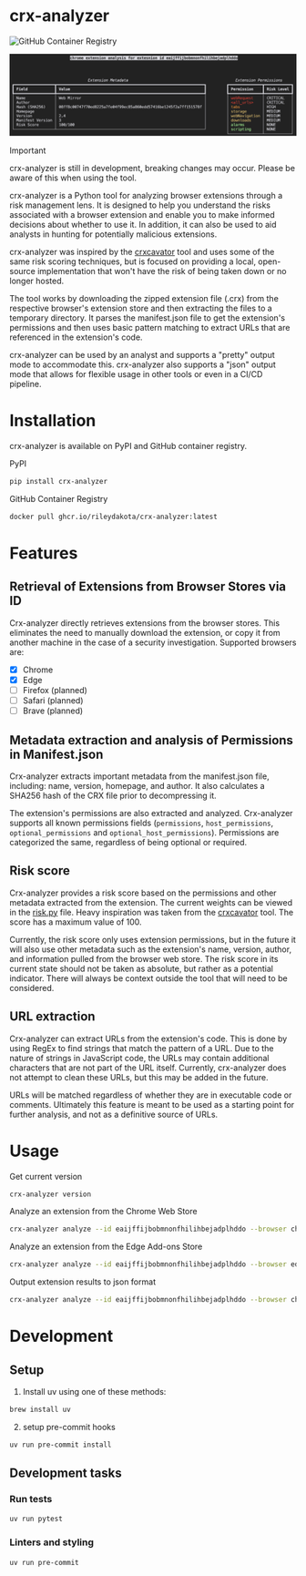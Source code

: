 # crx-analyzer
![GitHub Container Registry](https://ghcr-badge.egpl.dev/rileydakota/crx-analyzer/latest_tag?color=%2344cc11&ignore=latest&label=version&trim=true)

![crx-analyzer](./img/crx-analyzer.png)

> [!IMPORTANT]
> crx-analyzer is still in development, breaking changes may occur. Please be aware of this when using the tool.


crx-analyzer is a Python tool for analyzing browser extensions through a risk management lens. It is designed to help you understand the risks associated with a browser extension and enable you to make informed decisions about whether to use it. In addition, it can also be used to aid analysts in hunting for potentially malicious extensions.

crx-analyzer was inspired by the [crxcavator](https://crxcavator.io/docs.html#/) tool and uses some of the same risk scoring techniques, but is focused on providing a local, open-source implementation that won't have the risk of being taken down or no longer hosted.

The tool works by downloading the zipped extension file (.crx) from the respective browser's extension store and then extracting the files to a temporary directory. It parses the manifest.json file to get the extension's permissions and then uses basic pattern matching to extract URLs that are referenced in the extension's code.

crx-analyzer can be used by an analyst and supports a "pretty" output mode to accommodate this. crx-analyzer also supports a "json" output mode that allows for flexible usage in other tools or even in a CI/CD pipeline.

# Installation

crx-analyzer is available on PyPI and GitHub container registry.

PyPI
```bash
pip install crx-analyzer
```
GitHub Container Registry
```bash
docker pull ghcr.io/rileydakota/crx-analyzer:latest
```

# Features

## Retrieval of Extensions from Browser Stores via ID

Crx-analyzer directly retrieves extensions from the browser stores. This eliminates the need to manually download the extension, or copy it from another machine in the case of a security investigation. Supported browsers are:

- [x] Chrome
- [x] Edge
- [ ] Firefox (planned)
- [ ] Safari (planned)
- [ ] Brave (planned)

## Metadata extraction and analysis of Permissions in Manifest.json

Crx-analyzer extracts important metadata from the manifest.json file, including: name, version, homepage, and author. It also calculates a SHA256 hash of the CRX file prior to decompressing it.

The extension's permissions are also extracted and analyzed. Crx-analyzer supports all known permissions fields (`permissions`, `host_permissions`, `optional_permissions` and `optional_host_permissions`). Permissions are categorized the same, regardless of being optional or required.

## Risk score

Crx-analyzer provides a risk score based on the permissions and other metadata extracted from the extension. The current weights can be viewed in the [risk.py](./crx_analyzer/risk.py#L90) file. Heavy inspiration was taken from the [crxcavator](https://crxcavator.io/docs.html#/) tool. The score has a maximum value of 100.

Currently, the risk score only uses extension permissions, but in the future it will also use other metadata such as the extension's name, version, author, and information pulled from the browser web store. The risk score in its current state should not be taken as absolute, but rather as a potential indicator. There will always be context outside the tool that will need to be considered.

## URL extraction

Crx-analyzer can extract URLs from the extension's code. This is done by using RegEx to find strings that match the pattern of a URL. Due to the nature of strings in JavaScript code, the URLs may contain additional characters that are not part of the URL itself. Currently, crx-analyzer does not attempt to clean these URLs, but this may be added in the future.

URLs will be matched regardless of whether they are in executable code or comments. Ultimately this feature is meant to be used as a starting point for further analysis, and not as a definitive source of URLs.

# Usage

Get current version

```bash
crx-analyzer version
```

Analyze an extension from the Chrome Web Store

```bash
crx-analyzer analyze --id eaijffijbobmnonfhilihbejadplhddo --browser chrome --output pretty
```

Analyze an extension from the Edge Add-ons Store

```bash
crx-analyzer analyze --id eaijffijbobmnonfhilihbejadplhddo --browser edge --output pretty
```

Output extension results to json format

```bash
crx-analyzer analyze --id eaijffijbobmnonfhilihbejadplhddo --browser chrome --output json
```

# Development

## Setup

1. Install uv using one of these methods:

```bash
brew install uv
```

2. setup pre-commit hooks

```bash
uv run pre-commit install
```

## Development tasks

### Run tests
```bash
uv run pytest
```

### Linters and styling

```bash
uv run pre-commit
```
